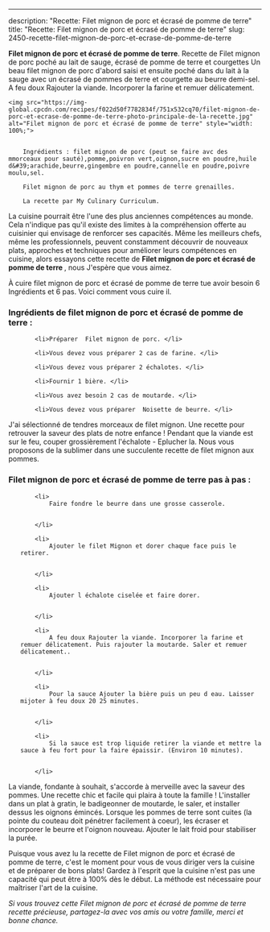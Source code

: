 ---
description: "Recette: Filet mignon de porc et écrasé de pomme de terre"
title: "Recette: Filet mignon de porc et écrasé de pomme de terre"
slug: 2450-recette-filet-mignon-de-porc-et-ecrase-de-pomme-de-terre

<p>
	<strong>Filet mignon de porc et écrasé de pomme de terre</strong>. 
	Recette de Filet mignon de porc poché au lait de sauge, écrasé de pomme de terre et courgettes Un beau filet mignon de porc d&#39;abord saisi et ensuite poché dans du lait à la sauge avec un écrasé de pommes de terre et courgette au beurre demi-sel. A feu doux Rajouter la viande. Incorporer la farine et remuer délicatement.
</p>
<p>
	
	<img src="https://img-global.cpcdn.com/recipes/f022d50f7782834f/751x532cq70/filet-mignon-de-porc-et-ecrase-de-pomme-de-terre-photo-principale-de-la-recette.jpg" alt="Filet mignon de porc et écrasé de pomme de terre" style="width: 100%;">
	
	
		Ingrédients : filet mignon de porc (peut se faire avc des mmorceaux pour sauté),pomme,poivron vert,oignon,sucre en poudre,huile d&#39;arachide,beurre,gingembre en poudre,cannelle en poudre,poivre moulu,sel.
	
		Filet mignon de porc au thym et pommes de terre grenailles.
	
		La recette par My Culinary Curriculum.
	
</p>

La cuisine pourrait être l'une des plus anciennes compétences au monde. Cela n'indique pas qu'il existe des limites à la compréhension offerte au cuisinier qui envisage de renforcer ses capacités. Même les meilleurs chefs, même les professionnels, peuvent constamment découvrir de nouveaux plats, approches et techniques pour améliorer leurs compétences en cuisine, alors essayons cette recette de <strong> Filet mignon de porc et écrasé de pomme de terre </strong>, nous J'espère que vous aimez.

<!--inarticleads1-->

À cuire filet mignon de porc et écrasé de pomme de terre tue avoir besoin 6 Ingrédients et 6 pas. Voici comment vous cuire il.

<h3>Ingrédients de filet mignon de porc et écrasé de pomme de terre :</h3>

<ol>
	
		<li>Préparer  Filet mignon de porc. </li>
	
		<li>Vous devez vous préparer 2 cas de farine. </li>
	
		<li>Vous devez vous préparer 2 échalotes. </li>
	
		<li>Fournir 1 bière. </li>
	
		<li>Vous avez besoin 2 cas de moutarde. </li>
	
		<li>Vous devez vous préparer  Noisette de beurre. </li>
	
</ol>

J&#39;ai sélectionné de tendres morceaux de filet mignon. Une recette pour retrouver la saveur des plats de notre enfance ! Pendant que la viande est sur le feu, couper grossièrement l&#39;échalote - Eplucher la. Nous vous proposons de la sublimer dans une succulente recette de filet mignon aux pommes. 

<!--inarticleads2-->

<h3>Filet mignon de porc et écrasé de pomme de terre pas à pas :</h3>

<ol>
	
		<li>
			Faire fondre le beurre dans une grosse casserole.
			
			
		</li>
	
		<li>
			Ajouter le filet Mignon et dorer chaque face puis le retirer.
			
			
		</li>
	
		<li>
			Ajouter l échalote ciselée et faire dorer.
			
			
		</li>
	
		<li>
			A feu doux Rajouter la viande. Incorporer la farine et remuer délicatement. Puis rajouter la moutarde. Saler et remuer délicatement..
			
			
		</li>
	
		<li>
			Pour la sauce Ajouter la bière puis un peu d eau. Laisser mijoter à feu doux 20 25 minutes.
			
			
		</li>
	
		<li>
			Si la sauce est trop liquide retirer la viande et mettre la sauce à feu fort pour la faire épaissir. (Environ 10 minutes).
			
			
		</li>
	
</ol>

La viande, fondante à souhait, s&#39;accorde à merveille avec la saveur des pommes. Une recette chic et facile qui plaira à toute la famille ! L&#39;installer dans un plat à gratin, le badigeonner de moutarde, le saler, et installer dessus les oignons émincés. Lorsque les pommes de terre sont cuites (la pointe du couteau doit pénétrer facilement à coeur), les écraser et incorporer le beurre et l&#39;oignon nouveau. Ajouter le lait froid pour stabiliser la purée. 

<!--inarticleads1-->

<p>
Puisque vous avez lu la recette de Filet mignon de porc et écrasé de pomme de terre, c'est le moment pour vous de vous diriger vers la cuisine et de préparer de bons plats! Gardez à l'esprit que la cuisine n'est pas une capacité qui peut être à 100% dès le début. La méthode est nécessaire pour maîtriser l'art de la cuisine.
</p>

<p>
<i>Si vous trouvez cette Filet mignon de porc et écrasé de pomme de terre recette précieuse, partagez-la avec vos amis ou votre famille, merci et bonne chance.</i>
</p>
